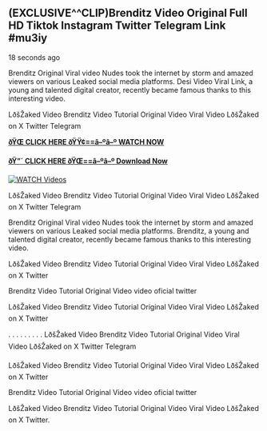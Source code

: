 ## (EXCLUSIVE^^CLIP)Brenditz Video Original Full HD Tiktok Instagram Twitter Telegram Link #mu3iy

18 seconds ago

Brenditz Original Viral video Nudes took the internet by storm and amazed viewers on various Leaked social media platforms. Desi Video Viral Link, a young and talented digital creator, recently became famous thanks to this interesting video.

LðšŽaked Video Brenditz Video Tutorial Original Video Viral Video LðšŽaked on X Twitter Telegram

**[ðŸŒ CLICK HERE ðŸŸ¢==â–ºâ–º WATCH NOW](https://clips-mediaa.blogspot.com/2025/02/video-viral-download.html)**

**[ðŸ”´ CLICK HERE ðŸŒ==â–ºâ–º Download Now](https://clips-mediaa.blogspot.com/2025/02/video-viral-download.html)**

[![WATCH Videos](https://i.imgur.com/dJHk4Zq.gif)](https://clips-mediaa.blogspot.com/2025/02/video-viral-download.html)

LðšŽaked Video Brenditz Video Tutorial Original Video Viral Video LðšŽaked on X Twitter Telegram

Brenditz Original Viral video Nudes took the internet by storm and amazed viewers on various Leaked social media platforms. Brenditz, a young and talented digital creator, recently became famous thanks to this interesting video.

LðšŽaked Video Brenditz Video Tutorial Original Video Viral Video LðšŽaked on X Twitter

Brenditz Video Tutorial Original Video video oficial twitter

LðšŽaked Video Brenditz Video Tutorial Original Video Viral Video LðšŽaked on X Twitter

. . . . . . . . . LðšŽaked Video Brenditz Video Tutorial Original Video Viral Video LðšŽaked on X Twitter Telegram

LðšŽaked Video Brenditz Video Tutorial Original Video Viral Video LðšŽaked on X Twitter

Brenditz Video Tutorial Original Video video oficial twitter

LðšŽaked Video Brenditz Video Tutorial Original Video Viral Video LðšŽaked on X Twitter.